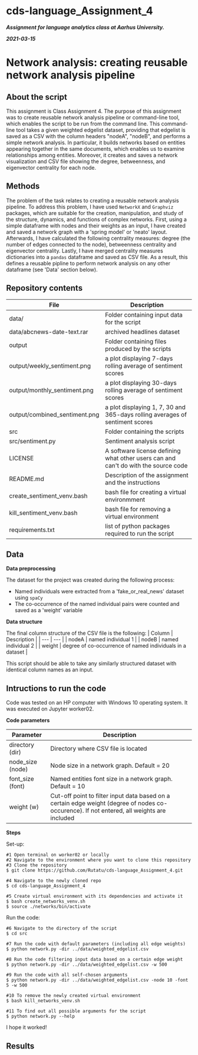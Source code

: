 # cds-language_Assignment_4

***Assignment for language analytics class at Aarhus University.***

***2021-03-15***


# Network analysis: creating reusable network analysis pipeline

## About the script

This assignment is Class Assignment 4. The purpose of this assignment was to create reusable network analysis pipeline or command-line tool, which enables the script to be run from the command line. This command-line tool takes a given weighted edgelist dataset, providing that edgelist is saved as a CSV with the column headers "nodeA", "nodeB", and performs a simple network analysis. In particular, it builds networks based on entities appearing together in the same documents, which enables us to examine relationships among entities. Moreover, it creates and saves a network visualization and CSV file showing the degree, betweenness, and eigenvector centrality for each node.

## Methods

The problem of the task relates to creating a reusable network analysis pipeline. To address this problem, I have used ```NetworkX``` and ```Graphviz``` packages, which are suitable for the creation, manipulation, and study of the structure, dynamics, and functions of complex networks. First, using a simple dataframe with nodes and their weights as an input, I have created and saved a network graph with a 'spring model' or 'neato' layout. Afterwards, I have calculated the following centrality measures: degree (the number of edges connected to the node), betweenness centrality and eigenvector centrality. Lastly, I have merged centrality measures dictionaries into a ```pandas``` dataframe
and saved as CSV file. As a result, this defines a reusable pipline to perform network analysis on any other dataframe (see 'Data' section below).



## Repository contents

| File | Description |
| --- | --- |
| data/ | Folder containing input data for the script |
| data/abcnews-date-text.rar | archived headlines dataset |
| output | Folder containing files produced by the scripts |
| output/weekly_sentiment.png | a plot displaying 7-days rolling average of sentiment scores |
| output/monthly_sentiment.png | a plot displaying 30-days rolling average of sentiment scores|
| output/combined_sentiment.png | a plot displaying 1, 7, 30  and 365-days rolling averages of sentiment scores |
| src | Folder containing the scripts |
| src/sentiment.py | Sentiment analysis script |
| LICENSE |  A software license defining what other users can and can't do with the source code |
| README.md | Description of the assignment and the instructions |
| create_sentiment_venv.bash | bash file for creating a virtual environmment |
| kill_sentiment_venv.bash | bash file for removing a virtual environment |
| requirements.txt | list of python packages required to run the script |


## Data

__Data preprocessing__

The dataset for the project was created during the following process:
- Named individuals were extracted from a 'fake_or_real_news' dataset using ```spaCy```
- The co-occurrence of the named individual pairs were counted and saved as a 'weight' variable

__Data structure__

The final column structure of the CSV file is the following:
| Column | Description |
| --- | --- |
| nodeA | named individual 1 |
| nodeB | named individual 2 |
| weight | degree of co-occurrence of named individuals in a dataset |

This script should be able to take any similarly structured dataset with identical column names as an input.


## Intructions to run the code

Code was tested on an HP computer with Windows 10 operating system. It was executed on Jupyter worker02.

__Code parameters__

| Parameter | Description |
| --- | --- |
| directory  (dir) | Directory where CSV file is located |
| node_size (node) | Node size in a network graph. Default = 20 |
| font_size (font) | Named entities font size in a network graph. Default = 10 |
| weight (w) | Cut-off point to filter input data based on a certain edge weight (degree of nodes co-occurence). If not entered, all weights are included |


__Steps__

Set-up:
```
#1 Open terminal on worker02 or locally
#2 Navigate to the environment where you want to clone this repository
#3 Clone the repository
$ git clone https://github.com/Rutatu/cds-language_Assignment_4.git 

#4 Navigate to the newly cloned repo
$ cd cds-language_Assignment_4

#5 Create virtual environment with its dependencies and activate it
$ bash create_networks_venv.sh
$ source ./networks/bin/activate

``` 

Run the code:

```
#6 Navigate to the directory of the script
$ cd src

#7 Run the code with default parameters (including all edge weights)
$ python network.py -dir ../data/weighted_edgelist.csv

#8 Run the code filtering input data based on a certain edge weight
$ python network.py -dir ../data/weighted_edgelist.csv -w 500

#9 Run the code with all self-chosen arguments
$ python network.py -dir ../data/weighted_edgelist.csv -node 10 -font 5 -w 500 

#10 To remove the newly created virtual environment
$ bash kill_networks_venv.sh

#11 To find out all possible arguments for the script
$ python network.py --help

 ```

I hope it worked!


## Results


